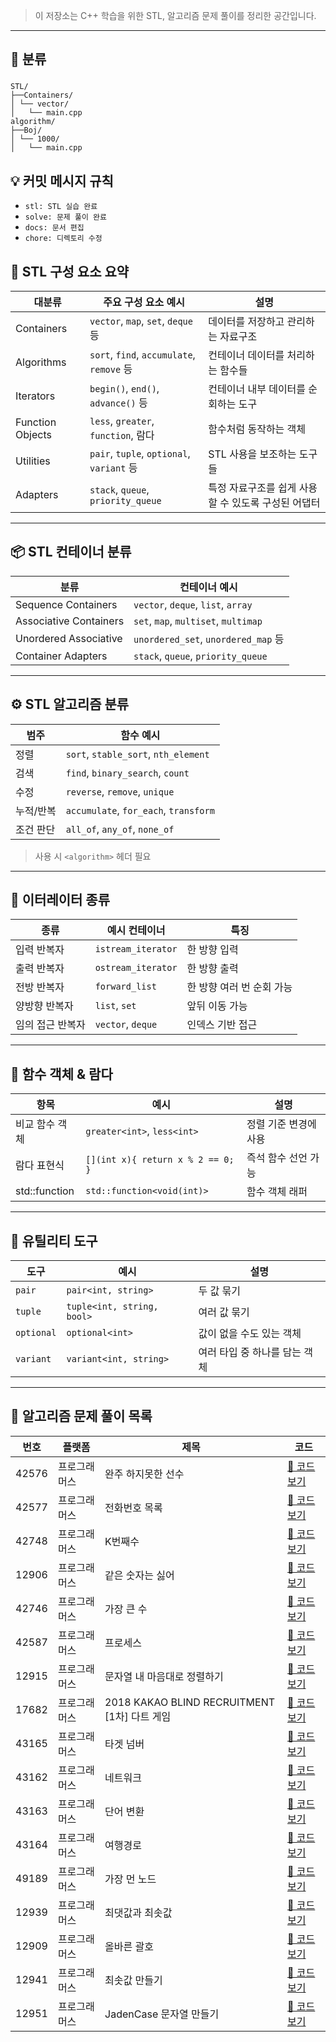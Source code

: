 >이 저장소는 C++ 학습을 위한 STL, 알고리즘 문제 풀이를 정리한 공간입니다.
---

## 📂 분류
###
```
STL/
├──Containers/
│ └── vector/
│   └── main.cpp
algorithm/
├──Boj/
│ └── 1000/
│   └── main.cpp
```

## 💡 커밋 메시지 규칙

- `stl: STL 실습 완료`
- `solve: 문제 풀이 완료`
- `docs: 문서 편집`
- `chore: 디렉토리 수정`

## 🔷 STL 구성 요소 요약

| 대분류          | 주요 구성 요소 예시                         | 설명                                 |
|------------------|--------------------------------------------|--------------------------------------|
| Containers       | `vector`, `map`, `set`, `deque` 등          | 데이터를 저장하고 관리하는 자료구조 |
| Algorithms       | `sort`, `find`, `accumulate`, `remove` 등  | 컨테이너 데이터를 처리하는 함수들   |
| Iterators        | `begin()`, `end()`, `advance()` 등          | 컨테이너 내부 데이터를 순회하는 도구|
| Function Objects | `less`, `greater`, `function`, 람다         | 함수처럼 동작하는 객체               |
| Utilities        | `pair`, `tuple`, `optional`, `variant` 등   | STL 사용을 보조하는 도구들          |
| Adapters         | `stack`, `queue`, `priority_queue`          | 특정 자료구조를 쉽게 사용할 수 있도록 구성된 어댑터 |

---

## 📦 STL 컨테이너 분류

| 분류                        | 컨테이너 예시                             |
|-----------------------------|-------------------------------------------|
| Sequence Containers          | `vector`, `deque`, `list`, `array`        |
| Associative Containers       | `set`, `map`, `multiset`, `multimap`      |
| Unordered Associative        | `unordered_set`, `unordered_map` 등       |
| Container Adapters           | `stack`, `queue`, `priority_queue`        |

---

## ⚙️ STL 알고리즘 분류

| 범주          | 함수 예시                                      |
|---------------|------------------------------------------------|
| 정렬           | `sort`, `stable_sort`, `nth_element`           |
| 검색           | `find`, `binary_search`, `count`               |
| 수정           | `reverse`, `remove`, `unique`                 |
| 누적/반복       | `accumulate`, `for_each`, `transform`         |
| 조건 판단       | `all_of`, `any_of`, `none_of`                 |

> 사용 시 `<algorithm>` 헤더 필요

---

## 🔁 이터레이터 종류

| 종류             | 예시 컨테이너       | 특징                          |
|------------------|----------------------|-------------------------------|
| 입력 반복자        | `istream_iterator`   | 한 방향 입력                  |
| 출력 반복자        | `ostream_iterator`   | 한 방향 출력                  |
| 전방 반복자        | `forward_list`       | 한 방향 여러 번 순회 가능     |
| 양방향 반복자      | `list`, `set`        | 앞뒤 이동 가능                |
| 임의 접근 반복자   | `vector`, `deque`    | 인덱스 기반 접근              |

---

## 🧩 함수 객체 & 람다

| 항목           | 예시                              | 설명                     |
|----------------|------------------------------------|--------------------------|
| 비교 함수 객체  | `greater<int>`, `less<int>`        | 정렬 기준 변경에 사용     |
| 람다 표현식     | `[](int x){ return x % 2 == 0; }`  | 즉석 함수 선언 가능       |
| std::function | `std::function<void(int)>`         | 함수 객체 래퍼           |

---

## 🔧 유틸리티 도구

| 도구           | 예시                      | 설명                           |
|----------------|---------------------------|--------------------------------|
| `pair`         | `pair<int, string>`        | 두 값 묶기                      |
| `tuple`        | `tuple<int, string, bool>` | 여러 값 묶기                    |
| `optional`     | `optional<int>`            | 값이 없을 수도 있는 객체        |
| `variant`      | `variant<int, string>`     | 여러 타입 중 하나를 담는 객체   |

---

## 📄 알고리즘 문제 풀이 목록

| 번호 | 플랫폼 | 제목 | 코드 |
|------|--------|------|------|
| 42576 | 프로그래머스 | 완주 하지못한 선수 | [🔗 코드 보기](./Programmers/42576/main.cpp) |
| 42577 | 프로그래머스 | 전화번호 목록 | [🔗 코드 보기](./Programmers/42577/main.cpp) |
| 42748 | 프로그래머스 | K번째수 | [🔗 코드 보기](./Programmers/42748/main.cpp) |
| 12906 | 프로그래머스 | 같은 숫자는 싫어 | [🔗 코드 보기](./Programmers/12906/main.cpp) |
| 42746 | 프로그래머스 | 가장 큰 수 | [🔗 코드 보기](./Programmers/42746/main.cpp) |
| 42587 | 프로그래머스 | 프로세스 | [🔗 코드 보기](./Programmers/42587/main.cpp) |
| 12915 | 프로그래머스 | 문자열 내 마음대로 정렬하기 | [🔗 코드 보기](./Programmers/12915/main.cpp) |
| 17682 | 프로그래머스 | 2018 KAKAO BLIND RECRUITMENT [1차] 다트 게임 | [🔗 코드 보기](./Programmers/17682/main.cpp) |
| 43165 | 프로그래머스 | 타겟 넘버 | [🔗 코드 보기](./Programmers/0/43165.cpp) |
| 43162 | 프로그래머스 | 네트워크 | [🔗 코드 보기](./Programmers/43162/main.cpp) |
| 43163 | 프로그래머스 | 단어 변환 | [🔗 코드 보기](./Programmers/43163/main.cpp) |
| 43164 | 프로그래머스 | 여행경로 | [🔗 코드 보기](./Programmers/43164/main.cpp) |
| 49189 | 프로그래머스 | 가장 먼 노드 | [🔗 코드 보기](./Programmers/49189/main.cpp) |
| 12939 | 프로그래머스 | 최댓값과 최솟값 | [🔗 코드 보기](./Programmers/12939/main.cpp) |
| 12909 | 프로그래머스 | 올바른 괄호 | [🔗 코드 보기](./Programmers/12909/main.cpp) |
| 12941 | 프로그래머스 | 최솟값 만들기 | [🔗 코드 보기](./Programmers/12941/main.cpp) |
| 12951 | 프로그래머스 | JadenCase 문자열 만들기 | [🔗 코드 보기](./Programmers/12951/main.cpp) |


<!--
| 0 | 프로그래머스 | 제목 | [🔗 코드 보기](./Programmers/0/main.cpp) |